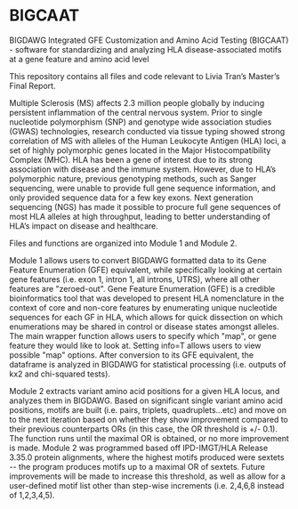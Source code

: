 # BIGCAAT
BIGDAWG Integrated GFE Customization and Amino Acid Testing (BIGCAAT) - software for standardizing and analyzing
HLA disease-associated motifs at a gene feature and amino acid level 

This repository contains all files and code relevant to Livia Tran’s Master’s Final Report. 

Multiple Sclerosis (MS) affects 2.3 million people globally by inducing persistent inflammation of the central nervous system. Prior to single nucleotide polymorphism (SNP) and genotype wide association studies (GWAS) technologies, research conducted via tissue typing showed strong correlation of MS with alleles of the Human Leukocyte Antigen (HLA) loci, a set of highly polymorphic genes located in the Major Histocompatibility Complex (MHC). HLA has been a gene of interest due to its strong association with disease and the immune system. However, due to HLA’s polymorphic nature, previous genotyping methods, such as Sanger sequencing, were unable to provide full gene sequence information, and only provided sequence data for a few key exons. Next generation sequencing (NGS) has made it possible to procure full gene sequences of most HLA alleles at high throughput, leading to better understanding of HLA’s impact on disease and healthcare. 


Files and functions are organized into Module 1 and Module 2.

Module 1 allows users to convert BIGDAWG formatted data to its Gene Feature Enumeration (GFE) equivalent, while specifically looking at certain gene features (i.e. exon 1, intron 1, all introns, UTRS), where all other features are "zeroed-out". Gene Feature Enumeration (GFE) is a credible bioinformatics tool that was developed to present HLA nomenclature in the context of core and non-core features by enumerating unique nucleotide sequences for each GF in HLA, which allows for quick dissection on which enumerations may be shared in control or disease states amongst alleles. The main wrapper function allows users to specify which "map", or gene feature they would like to look at. Setting info=T allows users to view possible "map" options. After conversion to its GFE equivalent, the dataframe is analyzed in BIGDAWG for statistical processing (i.e. outputs of kx2 and chi-squared tests).

Module 2 extracts variant amino acid positions for a given HLA locus, and analyzes them in BIGDAWG. Based on significant single variant amino acid positions, motifs are built (i.e. pairs, triplets, quadruplets...etc) and move on to the next iteration based on whether they show improvement compared to their previous counterparts ORs (in this case, the OR threshold is +/- 0.1). The function runs until the maximal OR is obtained, or no more improvement is made. Module 2 was programmed based off IPD-IMGT/HLA Release 3.35.0 protein alignments, where the highest motifs produced were sextets -- the program produces motifs up to a maximal OR of sextets. Future improvements will be made to increase this threshold, as well as allow for a user-defined motif list other than step-wise increments (i.e. 2,4,6,8 instead of 1,2,3,4,5). 

